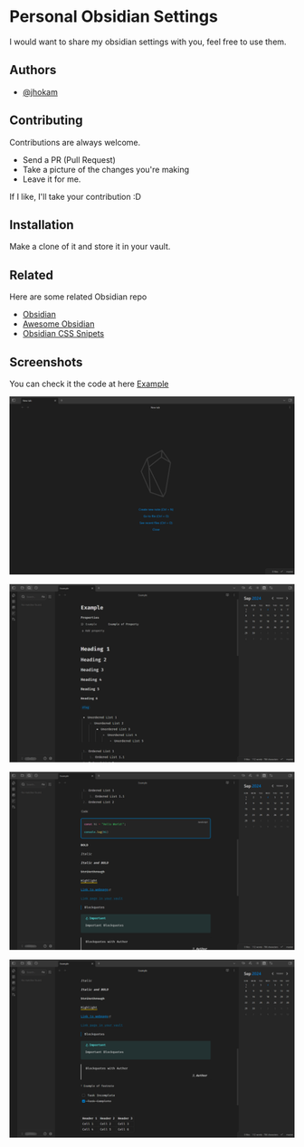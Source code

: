 # Personal Obsidian Settings

I would want to share my obsidian settings with you, feel free to use them.

## Authors

- [@jhokam](https://github.com/jhokam)

## Contributing

Contributions are always welcome.

- Send a PR (Pull Request)
- Take a picture of the changes you're making
- Leave it for me.

If I like, I'll take your contribution :D

## Installation

Make a clone of it and store it in your vault.

## Related

Here are some related Obsidian repo

- [Obsidian](https://github.com/obsidianmd/obsidian-releases)
- [Awesome Obsidian](https://github.com/kmaasrud/awesome-obsidian)
- [Obsidian CSS Snipets](https://github.com/Dmytro-Shulha/obsidian-css-snippets)

## Screenshots

You can check it the code at here [Example](./Example.md)

![Example Image](./Github/1.png "Example Image")

![Example Image](./Github/2.png "Example Image")

![Example Image](./Github/3.png "Example Image")

![Example Image](./Github/4.png "Example Image")
